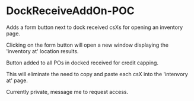# DockReceiveAddOn-POC
Adds a form button next to dock received csXs for opening an inventory page.

Clicking on the form button will open a new window displaying the 'inventory at' location results.

Button added to all POs in docked received for credit capping.

This will eliminate the need to copy and paste each csX into the 'intenvory at' page.


Currently private, message me to request access.
